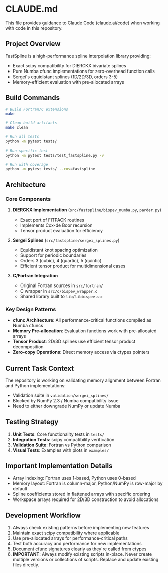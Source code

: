 # CLAUDE.md

This file provides guidance to Claude Code (claude.ai/code) when working with code in this repository.

## Project Overview

FastSpline is a high-performance spline interpolation library providing:
- Exact scipy compatibility for DIERCKX bivariate splines
- Pure Numba cfunc implementations for zero-overhead function calls
- Sergei's equidistant splines (1D/2D/3D, orders 3-5)
- Memory-efficient evaluation with pre-allocated arrays

## Build Commands

```bash
# Build Fortran/C extensions
make

# Clean build artifacts
make clean

# Run all tests
python -m pytest tests/

# Run specific test
python -m pytest tests/test_fastspline.py -v

# Run with coverage
python -m pytest tests/ --cov=fastspline
```

## Architecture

### Core Components

1. **DIERCKX Implementation** (`src/fastspline/bispev_numba.py`, `parder.py`)
   - Exact port of FITPACK routines
   - Implements Cox-de Boor recursion
   - Tensor product evaluation for efficiency

2. **Sergei Splines** (`src/fastspline/sergei_splines.py`)
   - Equidistant knot spacing optimization
   - Support for periodic boundaries
   - Orders 3 (cubic), 4 (quartic), 5 (quintic)
   - Efficient tensor product for multidimensional cases

3. **C/Fortran Integration**
   - Original Fortran sources in `src/fortran/`
   - C wrapper in `src/c/bispev_wrapper.c`
   - Shared library built to `lib/libbispev.so`

### Key Design Patterns

- **cfunc Architecture**: All performance-critical functions compiled as Numba cfuncs
- **Memory Pre-allocation**: Evaluation functions work with pre-allocated arrays
- **Tensor Product**: 2D/3D splines use efficient tensor product decomposition
- **Zero-copy Operations**: Direct memory access via ctypes pointers

## Current Task Context

The repository is working on validating memory alignment between Fortran and Python implementations:
- Validation suite in `validation/sergei_splines/`
- Blocked by NumPy 2.3 / Numba compatibility issue
- Need to either downgrade NumPy or update Numba

## Testing Strategy

1. **Unit Tests**: Core functionality tests in `tests/`
2. **Integration Tests**: scipy compatibility verification
3. **Validation Suite**: Fortran vs Python comparison
4. **Visual Tests**: Examples with plots in `examples/`

## Important Implementation Details

- Array indexing: Fortran uses 1-based, Python uses 0-based
- Memory layout: Fortran is column-major, Python/NumPy is row-major by default
- Spline coefficients stored in flattened arrays with specific ordering
- Workspace arrays required for 2D/3D construction to avoid allocations

## Development Workflow

1. Always check existing patterns before implementing new features
2. Maintain exact scipy compatibility where applicable
3. Use pre-allocated arrays for performance-critical paths
4. Test both accuracy and performance for new implementations
5. Document cfunc signatures clearly as they're called from ctypes
6. **IMPORTANT**: Always modify existing scripts in-place. Never create multiple versions or collections of scripts. Replace and update existing files directly.